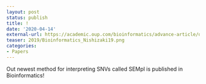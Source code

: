 ```yaml
---
layout: post
status: publish
title: !
date: '2020-04-14'
external-url: https://academic.oup.com/bioinformatics/advance-article/doi/10.1093/bioinformatics/btz612/5543098
teaser: 2019/Bioinformatics_Nishizaki19.png
categories:
- Papers
---
```


Out newest method for interpreting SNVs called SEMpl is published in Bioinformatics!
